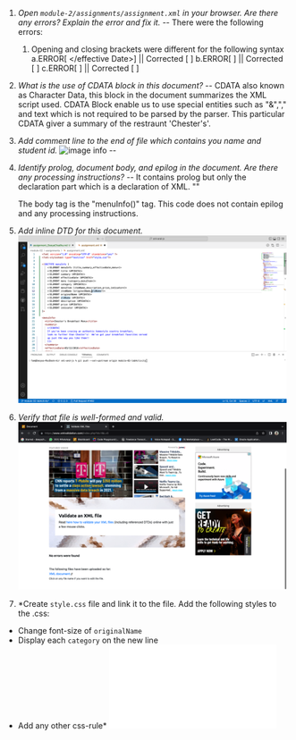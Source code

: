 1. *Open `module-2/assignments/assignment.xml` in your browser. Are there any errors? Explain the error and fix it.*
-- There were the following errors:
   1. Opening and closing brackets were different for the following syntax
       a.ERROR[<effective Date>  </effective Date>] || Corrected [<effectiveDate> </effectiveDate>]
       b.ERROR[<originalName>  </originalname>]     || Corrected [<originalName>  </originalName>]
       c.ERROR[<name>  </originalName>]             || Corrected [<originalName>  </originalName>]


2. *What is the use of CDATA block in this document?*
-- CDATA also known as Character Data, this block in the document summarizes the XML script used. CDATA Block enable us to use special entities such as "&","," and text which is not required to be parsed by the parser. This particular CDATA giver a summary of the restraunt 'Chester's'. 

3. *Add comment line to the end of file which contains you name and student id.*
![image info](Assignment%201_Question3.png)
-- <!--Name: Deeya Chadha   ||   Humber ID: N01553958 -->

4. *Identify prolog, document body, and epilog in the document. Are there any processing instructions?*
-- It contains prolog but only the declaration part which is a declaration of XML.
        "<?xml version="1.0" encoding="UTF-8" standalone="yes" ?>"

    The body tag is the  "menuInfo(<menuInfo>)" tag.
    This code does not contain epilog and any processing instructions.

5. *Add inline DTD for this document.*
       ![image info](Assignment%201_Question5.png)


6. *Verify that file is well-formed and valid.*
![image info](Assignment%201_Question6.png)

7. *Create `style.css` file and link it to the file. Add the following styles to the .css:
- Change font-size of `originalName`
- Display each `category` on the new line
- Add any other css-rule*
![image info](style.css)
